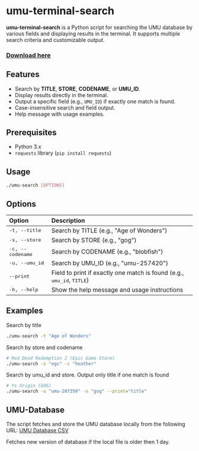 # umu-terminal-search

**umu-terminal-search** is a Python script for searching the UMU database by various fields and displaying results in the terminal. It supports multiple search criteria and customizable output.

### [Download here](https://github.com/dazuki/umu-terminal-search/releases)

## Features
- Search by **TITLE**, **STORE**, **CODENAME**, or **UMU_ID**.
- Display results directly in the terminal.
- Output a specific field (e.g., `UMU_ID`) if exactly one match is found.
- Case-insensitive search and field output.
- Help message with usage examples.

## Prerequisites
- Python 3.x
- `requests` library (`pip install requests`)

## Usage
```bash
./umu-search [OPTIONS]
```

## Options

| Option                  | Description                                  |
|:------------------------|:---------------------------------------------|
| <tt>-t, --title</tt>    | Search by TITLE (e.g., "Age of Wonders")     |
| <tt>-s, --store</tt>    | Search by STORE (e.g., "gog")                |
| <tt>-c, --codename</tt> | Search by CODENAME (e.g., "blobfish")        |
| <tt>-u, --umu_id</tt>   | Search by UMU_ID (e.g., "umu-257420")        |
| <tt>--print</tt>        | Field to print if exactly one match is found (e.g., <tt>umu_id</tt>, <tt>TITLE</tt>) |
| <tt>-h, --help</tt>     | Show the help message and usage instructions |

## Examples
Search by title
```bash
./umu-search -t "Age of Wonders"
```
Search by store and codename
```bash
# Red Dead Redemption 2 (Epic Game Store)
./umu-search -s "egs" -c "heather"
```
Search by umu_id and store. Output only title if one match is found
```bash
# Ys Origin (GOG)
./umu-search -u "umu-207350" -s "gog" --print="title"
```

## UMU-Database
The script fetches and store the UMU database locally from the following URL: [UMU Database CSV](https://raw.githubusercontent.com/Open-Wine-Components/umu-database/refs/heads/main/umu-database.csv)

Fetches new version of database if the local file is older then 1 day.
